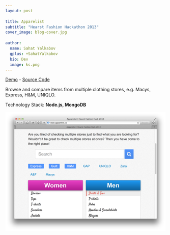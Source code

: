 ```yaml
---
layout: post

title: Apparelist
subtitle: "Hearst Fashion Hackathon 2013"
cover_image: blog-cover.jpg

author:
  name: Sahat Yalkabov
  gplus: +SahatYalkabov
  bio: Dev
  image: ks.png
---
```


[Demo](http://apparelist.co/) - [Source Code](https://github.com/sahat/apparelist/)

Browse and compare items from multiple clothing stores,
e.g. Macys, Express, H&M, UNIQLO.

Technology Stack: **Node.js, MongoDB**

<div class="full zoomable"><img src="/images/projects/apparelist.png"></div>